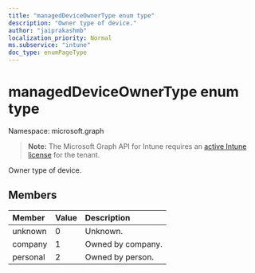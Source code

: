 ```yaml
---
title: "managedDeviceOwnerType enum type"
description: "Owner type of device."
author: "jaiprakashmb"
localization_priority: Normal
ms.subservice: "intune"
doc_type: enumPageType
---
```


# managedDeviceOwnerType enum type

Namespace: microsoft.graph

> **Note:** The Microsoft Graph API for Intune requires an [active Intune license](https://go.microsoft.com/fwlink/?linkid=839381) for the tenant.

Owner type of device.

## Members
|Member|Value|Description|
|:---|:---|:---|
|unknown|0|Unknown.|
|company|1|Owned by company.|
|personal|2|Owned by person.|
